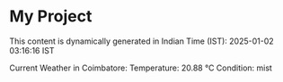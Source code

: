 # My Project

This content is dynamically generated in Indian Time (IST): 2025-01-02 03:16:16 IST


Current Weather in Coimbatore:
Temperature: 20.88 °C
Condition: mist
